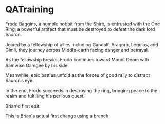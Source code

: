 # QATraining

Frodo Baggins, a humble hobbit from the Shire, is entrusted with the One Ring, a powerful artifact that must be destroyed to defeat the dark lord Sauron.

Joined by a fellowship of allies including Gandalf, Aragorn, Legolas, and Gimli, they journey across Middle-earth facing danger and betrayal.

As the fellowship breaks, Frodo continues toward Mount Doom with Samwise Gamgee by his side.

Meanwhile, epic battles unfold as the forces of good rally to distract Sauron’s eye.

In the end, Frodo succeeds in destroying the ring, bringing peace to the realm and fulfilling his perilous quest.

Brian'd first edit.

This is Brian's actual first change using a branch
